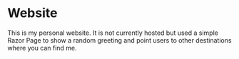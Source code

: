 # Website
This is my personal website. It is not currently hosted but used a simple Razor Page to show a random greeting and point users to other destinations where you can find me.
